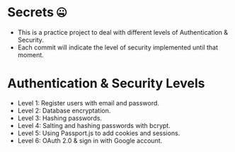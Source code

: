 # Secrets 🤐

- This is a practice project to deal with different levels of Authentication & Security.
- Each commit will indicate the level of security implemented until that moment.

# Authentication & Security Levels

- Level 1: Register users with email and password.
- Level 2: Database encryptation.
- Level 3: Hashing passwords.
- Level 4: Salting and hashing passwords with bcrypt.
- Level 5: Using Passport.js to add cookies and sessions.
- Level 6: OAuth 2.0 & sign in with Google account.

